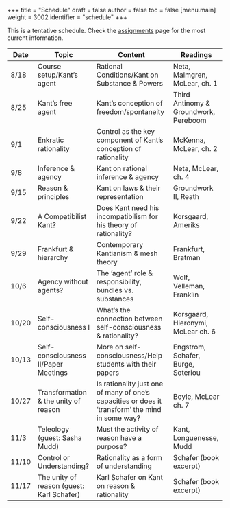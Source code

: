 +++
title = "Schedule"
draft = false
author = false
toc = false
[menu.main]
  weight = 3002
  identifier = "schedule"
+++

This is a tentative schedule. Check the [assignments](https://phil971.colinmclear.net/assignments) page for the most current
information.

| Date  | Topic                                     | Content                                                                                          | Readings                              |
|-------|-------------------------------------------|--------------------------------------------------------------------------------------------------|---------------------------------------|
| 8/18  | Course setup/Kant&rsquo;s agent           | Rational Conditions/Kant on Substance & Powers                                                   | Neta, Malmgren, McLear, ch. 1         |
| 8/25  | Kant&rsquo;s free agent                   | Kant’s conception of freedom/spontaneity                                                         | Third Antinomy & Groundwork, Pereboom |
| 9/1   | Enkratic rationality                      | Control as the key component of Kant’s conception of rationality                                 | McKenna, McLear, ch. 2                |
| 9/8   | Inference & agency                        | Kant on rational inference & agency                                                              | Neta, McLear, ch. 4                   |
| 9/15  | Reason & principles                       | Kant on laws & their representation                                                              | Groundwork II, Reath                  |
| 9/22  | A Compatibilist Kant?                     | Does Kant need his incompatibilism for his theory of rationality?                                | Korsgaard, Ameriks                    |
| 9/29  | Frankfurt & hierarchy                     | Contemporary Kantianism & mesh theory                                                            | Frankfurt, Bratman                    |
| 10/6  | Agency without agents?                    | The &rsquo;agent&rsquo; role & responsibility, bundles vs. substances                            | Wolf, Velleman, Franklin              |
| 10/20 | Self-consciousness I                      | What&rsquo;s the connection between self-consciousness & rationality?                            | Korsgaard, Hieronymi, McLear ch. 6    |
| 10/13 | Self-consciousness II/Paper Meetings      | More on self-consciousness/Help students with their papers                                       | Engstrom, Schafer, Burge, Soteriou    |
| 10/27 | Transformation & the unity of reason      | Is rationality just one of many of one’s capacities or does it ‘transform’ the mind in some way? | Boyle, McLear ch. 7                   |
| 11/3  | Teleology (guest: Sasha Mudd)             | Must the activity of reason have a purpose?                                                      | Kant, Longuenesse, Mudd               |
| 11/10 | Control or Understanding?                 | Rationality as a form of understanding                                                           | Schafer (book excerpt)                |
| 11/17 | The unity of reason (guest: Karl Schafer) | Karl Schafer on Kant on reason & rationality                                                     | Schafer (book excerpt)                |
